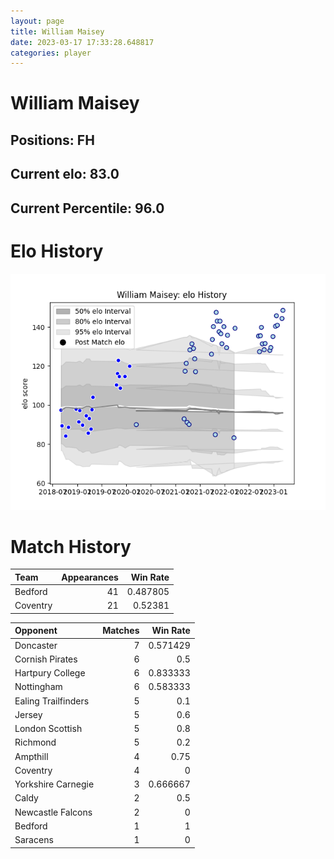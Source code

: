 ```yaml
---  
layout: page  
title: William Maisey  
date: 2023-03-17 17:33:28.648817  
categories: player  
---
```

# William Maisey

## Positions: FH

## Current elo: 83.0

## Current Percentile: 96.0

# Elo History


![elo history](history_WilliamMaisey.png)
# Match History


| Team     |   Appearances |   Win Rate |
|:---------|--------------:|-----------:|
| Bedford  |            41 |   0.487805 |
| Coventry |            21 |   0.52381  |

| Opponent            |   Matches |   Win Rate |
|:--------------------|----------:|-----------:|
| Doncaster           |         7 |   0.571429 |
| Cornish Pirates     |         6 |   0.5      |
| Hartpury College    |         6 |   0.833333 |
| Nottingham          |         6 |   0.583333 |
| Ealing Trailfinders |         5 |   0.1      |
| Jersey              |         5 |   0.6      |
| London Scottish     |         5 |   0.8      |
| Richmond            |         5 |   0.2      |
| Ampthill            |         4 |   0.75     |
| Coventry            |         4 |   0        |
| Yorkshire Carnegie  |         3 |   0.666667 |
| Caldy               |         2 |   0.5      |
| Newcastle Falcons   |         2 |   0        |
| Bedford             |         1 |   1        |
| Saracens            |         1 |   0        |